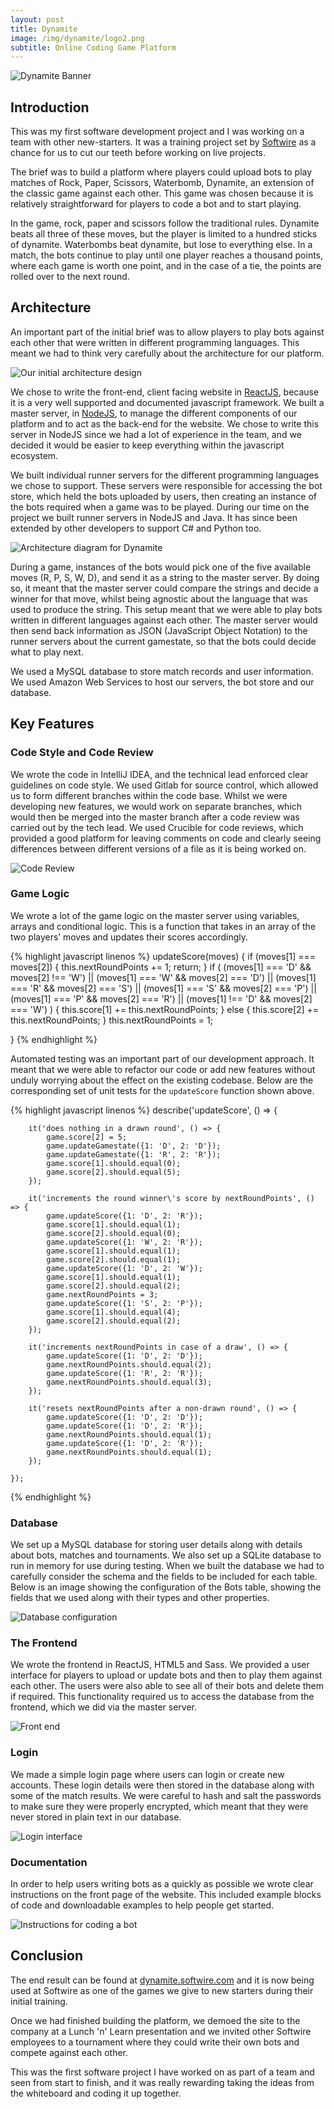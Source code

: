 ```yaml
---
layout: post
title: Dynamite
image: /img/dynamite/logo2.png
subtitle: Online Coding Game Platform
---
```


![Dynamite Banner](/img/dynamite/banner.png)

## Introduction

This was my first software development project and I was working on a team with other new-starters. It was a training project set by [Softwire](https://www.softwire.com/) as a chance for us to cut our teeth before working on live projects.

The brief was to build a platform where players could upload bots to play matches of Rock, Paper, Scissors, Waterbomb, Dynamite, an extension of the classic game against each other. This game was chosen because it is relatively straightforward for players to code a bot and to start playing. 

In the game, rock, paper and scissors follow the traditional rules. Dynamite beats all three of these moves, but the player is limited to a hundred sticks of dynamite. Waterbombs beat dynamite, but lose to everything else. In a match, the bots continue to play until one player reaches a thousand points, where each game is worth one point, and in the case of a tie, the points are rolled over to the next round.

## Architecture

An important part of the initial brief was to allow players to play bots against each other that were written in different programming languages. This meant we had to think very carefully about the architecture for our platform.

![Our initial architecture design](/img/dynamite/whiteboardArchitecture.png)

We chose to write the front-end, client facing website in [ReactJS](https://reactjs.org/), because it is a very well supported and documented javascript framework. We built a master server, in [NodeJS](https://nodejs.org/en/), to manage the different components of our platform and to act as the back-end for the website. We chose to write this server in NodeJS since we had a lot of experience in the team, and we decided it would be easier to keep everything within the javascript ecosystem.

We built individual runner servers for the different programming languages we chose to support. These servers were responsible for accessing the bot store, which held the bots uploaded by users, then creating an instance of the bots required when a game was to be played. During our time on the project we built runner servers in NodeJS and Java. It has since been extended by other developers to support C# and Python too.

![Architecture diagram for Dynamite](/img/dynamite/architecture.png)

During a game, instances of the bots would pick one of the five available moves (R, P, S, W, D), and send it as a string to the master server. By doing so, it meant that the master server could compare the strings and decide a winner for that move, whilst being agnostic about the language that was used to produce the string. This setup meant that we were able to play bots written in different languages against each other. The master server would then send back information as JSON (JavaScript Object Notation) to the runner servers about the current gamestate, so that the bots could decide what to play next. 

We used a MySQL database to store match records and user information. We used Amazon Web Services to host our servers, the bot store and our database. 

## Key Features

### Code Style and Code Review

We wrote the code in IntelliJ IDEA, and the technical lead enforced clear guidelines on code style. We used Gitlab for source control, which allowed us to form different branches within the code base. Whilst we were developing new features, we would work on separate branches, which would then be merged into the master branch after a code review was carried out by the tech lead. We used Crucible for code reviews, which provided a good platform for leaving comments on code and clearly seeing differences between different versions of a file as it is being worked on.

![Code Review](/img/dynamite/codeReview.png)

### Game Logic

We wrote a lot of the game logic on the master server using variables, arrays and conditional logic. This is a function that takes in an array of the two players’ moves and updates their scores accordingly.

{% highlight javascript linenos %}
updateScore(moves) {
    if (moves[1] === moves[2]) {
        this.nextRoundPoints += 1;
        return;
    }
    if (
        (moves[1] === 'D' && moves[2] !== 'W') ||
        (moves[1] === 'W' && moves[2] === 'D') ||
        (moves[1] === 'R' && moves[2] === 'S') ||
        (moves[1] === 'S' && moves[2] === 'P') ||
        (moves[1] === 'P' && moves[2] === 'R') ||
        (moves[1] !== 'D' && moves[2] === 'W')
    ) {
        this.score[1] += this.nextRoundPoints;
    } else {
        this.score[2] += this.nextRoundPoints;
    }
    this.nextRoundPoints = 1;

}
{% endhighlight %}

Automated testing was an important part of our development approach. It meant that we were able to refactor our code or add new features without unduly worrying about the effect on the existing codebase. Below are the corresponding set of unit tests for the `updateScore` function shown above.

{% highlight javascript linenos %}
describe('updateScore', () => {

        it('does nothing in a drawn round', () => {
            game.score[2] = 5;
            game.updateGamestate({1: 'D', 2: 'D'});
            game.updateGamestate({1: 'R', 2: 'R'});
            game.score[1].should.equal(0);
            game.score[2].should.equal(5);
        });

        it('increments the round winner\'s score by nextRoundPoints', () => {
            game.updateScore({1: 'D', 2: 'R'});
            game.score[1].should.equal(1);
            game.score[2].should.equal(0);
            game.updateScore({1: 'W', 2: 'R'});
            game.score[1].should.equal(1);
            game.score[2].should.equal(1);
            game.updateScore({1: 'D', 2: 'W'});
            game.score[1].should.equal(1);
            game.score[2].should.equal(2);
            game.nextRoundPoints = 3;
            game.updateScore({1: 'S', 2: 'P'});
            game.score[1].should.equal(4);
            game.score[2].should.equal(2);
        });

        it('increments nextRoundPoints in case of a draw', () => {
            game.updateScore({1: 'D', 2: 'D'});
            game.nextRoundPoints.should.equal(2);
            game.updateScore({1: 'R', 2: 'R'});
            game.nextRoundPoints.should.equal(3);
        });

        it('resets nextRoundPoints after a non-drawn round', () => {
            game.updateScore({1: 'D', 2: 'D'});
            game.updateScore({1: 'D', 2: 'R'});
            game.nextRoundPoints.should.equal(1);
            game.updateScore({1: 'D', 2: 'R'});
            game.nextRoundPoints.should.equal(1);
        });

    });
{% endhighlight %}

### Database

We set up a MySQL database for storing user details along with details about bots, matches and tournaments. We also set up a SQLite database to run in memory for use during testing. When we built the database we had to carefully consider the schema and the fields to be included for each table. Below is an image showing the configuration of the Bots table, showing the fields that we used along with their types and other properties.

![Database configuration](/img/dynamite/database.png)

### The Frontend

We wrote the frontend in ReactJS, HTML5 and Sass. We provided a user interface for players to upload or update bots and then to play them against each other. The users were also able to see all of their bots and delete them if required. This functionality required us to access the database from the frontend, which we did via the master server.

![Front end](/img/dynamite/frontEnd.png)

### Login

We made a simple login page where users can login or create new accounts. These login details were then stored in the database along with some of the match results. We were careful to hash and salt the passwords to make sure they were properly encrypted, which meant that they were never stored in plain text in our database.

![Login interface](/img/dynamite/login.png)

### Documentation

In order to help users writing bots as a quickly as possible we wrote clear instructions on the front page of the website. This included example blocks of code and downloadable examples to help people get started. 

![Instructions for coding a bot](/img/dynamite/instructions.png)

## Conclusion

The end result can be found at [dynamite.softwire.com](https://dynamite.softwire.com/) and it is now being used at Softwire as one of the games we give to new starters during their initial training. 

Once we had finished building the platform, we demoed the site to the company at a Lunch 'n' Learn presentation and we invited other Softwire employees to a tournament where they could write their own bots and compete against each other.

This was the first software project I have worked on as part of a team and seen from start to finish, and it was really rewarding taking the ideas from the whiteboard and coding it up together.